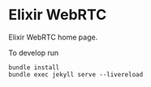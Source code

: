 # Elixir WebRTC

Elixir WebRTC home page.

To develop run

```
bundle install
bundle exec jekyll serve --livereload
```